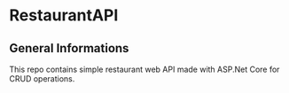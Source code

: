 # RestaurantAPI

## General Informations
This repo contains simple restaurant web API made with ASP.Net Core for CRUD operations. 
